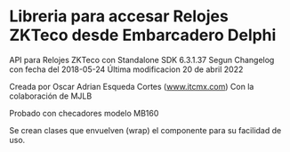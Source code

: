 # Libreria para accesar Relojes ZKTeco desde Embarcadero Delphi

API para Relojes ZKTeco con Standalone SDK 6.3.1.37
Segun Changelog con fecha del 2018-05-24
Última modificacion 20 de abril 2022

Creada por Oscar Adrian Esqueda Cortes (www.itcmx.com)
Con la colaboración de MJLB

Probado con checadores modelo MB160

Se crean clases que envuelven (wrap) el componente para su facilidad de uso.


